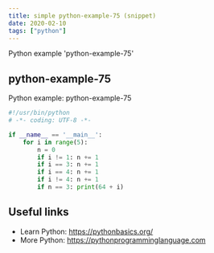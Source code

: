 ```yaml
---
title: simple python-example-75 (snippet)
date: 2020-02-10
tags: ["python"]
---
```

Python example 'python-example-75'


## python-example-75

Python example: python-example-75

```python
#!/usr/bin/python
# -*- coding: UTF-8 -*-

if __name__ == '__main__':
    for i in range(5):
        n = 0
        if i != 1: n += 1
        if i == 3: n += 1
        if i == 4: n += 1
        if i != 4: n += 1
        if n == 3: print(64 + i)


```

## Useful links

- Learn Python: https://pythonbasics.org/
- More Python: https://pythonprogramminglanguage.com
